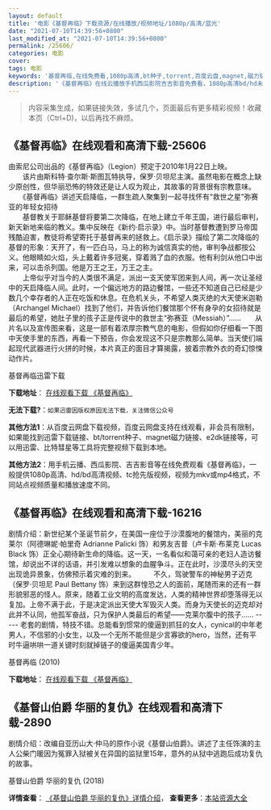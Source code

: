 ```yaml
---
layout: default
title: '电影《基督再临》下载资源/在线播放/视频地址/1080p/高清/蓝光'
date: "2021-07-10T14:39:56+0800"
last_modified_at: "2021-07-10T14:39:56+0800"
permalink: /25606/
categories: 电影
cover:
tags: 电影
keywords: '基督再临,在线免费看,1080p高清,bt种子,torrent,百度云盘,magnet,磁力链,迅雷下载资源'
description: '《基督再临》在线云播放手机西瓜影院吉吉影音免费看，1080p高清bd/hd未删减完整版和tc抢先枪版，mkv/mp4格式，附带bt/torrent种子、magnet/磁力链、百度云盘、网盘资源迅雷下载链接'
---
```


>内容采集生成，如果链接失效，多试几个，页面最后有更多精彩视频！收藏本页（Ctrl+D)，以后再找不麻烦。


## 《基督再临》在线观看和高清下载-25606

由索尼公司出品的《基督再临》（Legion）预定于2010年1月22日上映。<br />　　该片由斯科特·查尔斯&middot;斯图瓦特执导，保罗&middot;贝坦尼主演。虽然电影在概念上缺少原创性，但华丽恐怖的特效还是让人叹为观止，其故事的背景很有宗教意味。<br />　　《基督再临》讲述天启降临，一群生疏人聚集到一起寻找怀有&ldquo;救世之星”弥赛亚的年轻女招待<br />　　基督教关于耶稣基督将要第二次降临，在地上建立千年王国，进行最后审判，新天新地来临的教义。集中反映在《新约&middot;启示录》中。当时基督教遭到罗马帝国残酷迫害，教徒将希望寄托于基督再来的拯救上。《启示录》描绘了第二次降临的基督的形象：天开了，有一匹白马，马上的称为诚信真实的他，审判争战都按公义。他眼睛如火焰，头上戴着许多冠冕，穿着溅了血的衣服。他有利剑从他口中出来，可以击杀列国。他是万王之王，万王之主。<br />　　上帝似乎对当今的人类很不满足，派出一支天使军团来到人间，再一次让圣经中的天启降临人间。此时，一个偏远地方的路边餐馆，一些还不知道自己已经是少数几个幸存者的人正在吃饭和休息。在危机关头，不希望人类灭绝的大天使米迦勒（Archangel Michael）找到了他们，并告诉他们餐馆那个怀有身孕的女招待就是最后的希望，她肚子里的孩子正是传说中的救世主&ldquo;弥赛亚（Messiah）&rdquo;……　　从片名以及宣传图来看，这是一部有着浓厚宗教气息的电影，但假如你仔细看一下图中天使手里的东西，再看一下预告，你会发现这不只是宗教那么简单。当天使们端起现代武器进行火拼的时候，本片真正的面目才算揭露，披着宗教外衣的奇幻惊悚动作片。


基督再临迅雷下载

**下载地址**： [在线观看下载 《基督再临》](https://www.993dy.com//vod-detail-id-18047.html) 


**无法下载?**：`如果迅雷因版权原因无法下载，关注微信公众号 `

**其他方法1**：从百度云网盘下载视频，百度云网盘支持在线观看，非会员有限制，如果能找到迅雷下载链接、bt/torrent种子、magnet磁力链接、e2dk链接等，可以用迅雷、比特彗星等工具将完整视频下载到本地。

**其他方法2**：用手机云播、西瓜影院、吉吉影音等在线免费观看《基督再临》，一般提供1080p高清、hd/bd高清视频、tc抢先版视频，视频为mkv或mp4格式，不同站点视频质量和播放速度不同。


## 《基督再临》在线观看和高清下载-16216

剧情介绍：新世纪某个圣诞节前夕，在美国一座位于沙漠腹地的餐馆内，美丽的克莱尔（阿德琳妮·帕里奇 Adrianne Palicki 饰）和男友吉普（卢卡斯·布莱克 Lucas Black 饰）正全心期待新生命的降临。这一天，一名看似和蔼可亲的老妇人造访餐馆，却说出不详的话语，并引发难以想象的血腥争斗。正在此时，沙漠尽头的天空出现诡异景象，仿佛预示着灾难的到来。  　　不久，驾驶警车的神秘男子迈克（保罗·贝坦尼 Paul Bettany 饰）来到这群惶恐之人的面前，尾随而来的还有一群形貌邪恶的怪人。原来，随着工业文明的高度发达，人类的精神世界却堕落得无以复加。上帝不满于此，于是决定派出天使大军毁灭人类。而身为天使长的迈克却对此并不认同，他孤军奋战，只为保护人类最后的希望——克莱尔腹中的孩子…… ----- 老套的剧情，特技不错。总能看到惯常的傻逼到抓狂的女人，cynical的中年老男人，不信邪的小女生，以及一个无所不能但是少言寡欲的hero，当然，还有平时牛逼哄哄一道关键时刻就掉链子的傻逼美国青少年。


基督再临 (2010)

**下载地址**： [在线观看下载 《基督再临》](https://www.btbtdy.me/btdy/dy4167.html) 


## 《基督山伯爵 华丽的复仇》在线观看和高清下载-2890

剧情介绍：改编自亚历山大·仲马的原作小说《基督山伯爵》。讲述了主任饰演的主人公柴门暖因为冤罪入狱被关在异国的监狱里15年，意外的从狱中逃跑后成功复仇的故事。


基督山伯爵 华丽的复仇 (2018)

**详情查看**： [《基督山伯爵 华丽的复仇》详情介绍](/movie/2890/)， **查看更多**：[本站资源大全](/movie/t/all/)


